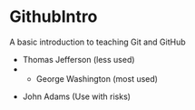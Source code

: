 # GithubIntro
A basic introduction to teaching Git and GitHub
 + Thomas Jefferson (less used)
 + - George Washington (most used)
* John Adams (Use with risks)
